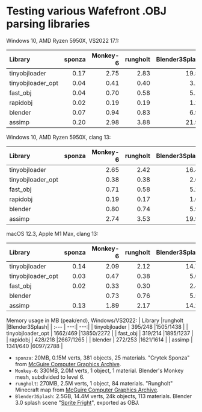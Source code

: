 ﻿# Testing various Wafefront .OBJ parsing libraries

Windows 10, AMD Ryzen 5950X, VS2022 17.1:

| Library           |sponza|Monkey-6|rungholt|Blender3Splash|
| :---              |  ---:|    ---:|    ---:|          ---:|
| tinyobjloader     | 0.17 | 2.75   | 2.83   | 19.57        |
| tinyobjloader_opt | 0.04 | 0.41   | 0.40   |  3.12        |
| fast_obj          | 0.04 | 0.70   | 0.58   |  5.16        |
| rapidobj          | 0.02 | 0.19   | 0.19   |  1.25        |
| blender           | 0.07 | 0.94   | 0.83   |  6.92        |
| assimp            | 0.20 | 2.98   | 3.88   | 21.98        |

Windows 10, AMD Ryzen 5950X, clang 13:

| Library           |sponza|Monkey-6|rungholt|Blender3Splash|
| :---              |  ---:|    ---:|    ---:|          ---:|
| tinyobjloader     |      | 2.65   | 2.42   | 16.47        |
| tinyobjloader_opt |      | 0.38   | 0.38   |  2.69        |
| fast_obj          |      | 0.71   | 0.58   |  5.25        |
| rapidobj          |      | 0.19   | 0.17   |  1.62        |
| blender           |      | 0.80   | 0.74   |  5.98        |
| assimp            |      | 2.74   | 3.53   | 19.90        |

macOS 12.3, Apple M1 Max, clang 13:

| Library           |sponza|Monkey-6|rungholt|Blender3Splash|
| :---              |  ---:|    ---:|    ---:|          ---:|
| tinyobjloader     | 0.14 | 2.09   | 2.12   | 14.72        |
| tinyobjloader_opt | 0.03 | 0.47   | 0.38   |  5.07        |
| fast_obj          | 0.02 | 0.33   | 0.30   |  2.40        |
| blender           |      | 0.73   | 0.76   |  5.53        |
| assimp            | 0.13 | 1.89   | 2.17   | 14.26        |

Memory usage in MB (peak/end), Windows/VS2022:
| Library           |rungholt  |Blender3Splash|
| :---              |      ---:|          ---:|
| tinyobjloader     | 395/248  |1505/1438     |
| tinyobjloader_opt | 1662/469 |13850/2272    |
| fast_obj          | 319/214  |1895/1237     |
| rapidobj          | 428/218  |2667/1265     |
| blender           | 272/253  |1621/1614     |
| assimp            | 1341/640 |6097/2788     |



* `sponza`: 20MB, 0.15M verts, 381 objects, 25 materials. "Crytek Sponza" from [McGuire Computer Graphics Archive](https://casual-effects.com/data/).
* `Monkey-6`: 330MB, 2.0M verts, 1 object, 1 material. Blender's Monkey mesh, subdivided to level 6.
* `rungholt`: 270MB, 2.5M verts, 1 object, 84 materials. "Rungholt" Minecraft map from [McGuire Computer Graphics Archive](https://casual-effects.com/data/).
* `Blender3Splash`: 2.5GB, 14.4M verts, 24k objects, 113 materials. Blender 3.0 splash scene "[Sprite Fright](https://cloud.blender.org/p/gallery/617933e9b7b35ce1e1c01066)", exported as OBJ.
